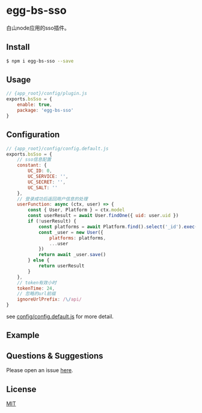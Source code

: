 # egg-bs-sso

白山node应用的sso插件。

## Install

```bash
$ npm i egg-bs-sso --save
```

## Usage

```js
// {app_root}/config/plugin.js
exports.bsSso = {
	enable: true,
	package: 'egg-bs-sso'
}
```

## Configuration

```js
// {app_root}/config/config.default.js
exports.bsSso = {
	// sso信息配置
	constant: {
		UC_ID: 0,
		UC_SERVICE: '',
		UC_SECRET: '',
		UC_SALT: ''
	},
	// 登录成功后返回用户信息的处理
	userFunction: async (ctx, user) => {
		const { User, Platform } = ctx.model
		const userResult = await User.findOne({ uid: user.uid })
		if (!userResult) {
			const platforms = await Platform.find().select('_id').exec()
			const _user = new User({
				platforms: platforms,
				...user
			})
			return await _user.save()
		} else {
			return userResult
		}
	},
	// token有效小时
	tokenTime: 24,
	// 忽略的url前缀
	ignoreUrlPrefix: /\/api/
}
```

see [config/config.default.js](config/config.default.js) for more detail.

## Example

<!-- example here -->

## Questions & Suggestions

Please open an issue [here](https://github.com/eggjs/egg/issues).

## License

[MIT](LICENSE)